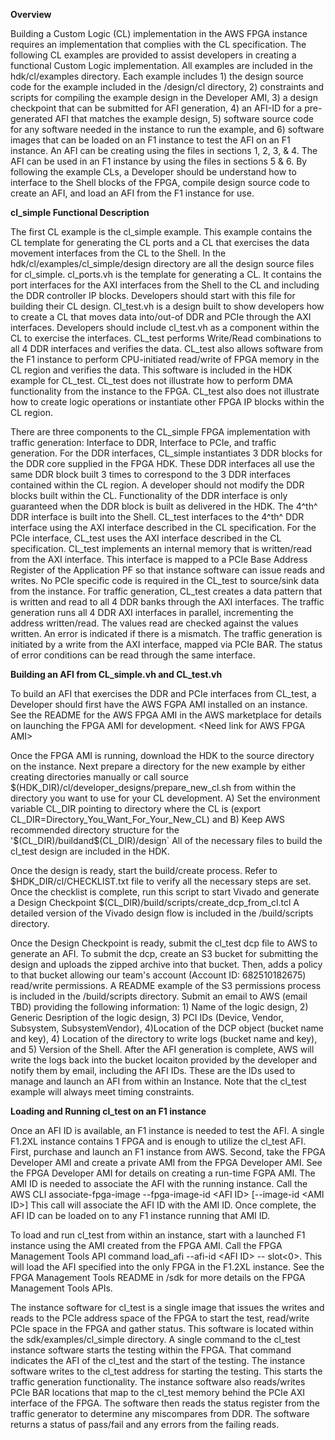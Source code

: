 **Overview**

Building a Custom Logic (CL) implementation in the AWS FPGA instance
requires an implementation that complies with the CL specification. The
following CL examples are provided to assist developers in creating a
functional Custom Logic implementation. All examples are included in the
hdk/cl/examples directory. Each example includes 1) the design source
code for the example included in the /design/cl directory, 2)
constraints and scripts for compiling the example design in the
Developer AMI, 3) a design checkpoint that can be submitted for AFI
generation, 4) an AFI-ID for a pre-generated AFI that matches the
example design, 5) software source code for any software needed in the
instance to run the example, and 6) software images that can be loaded
on an F1 instance to test the AFI on an F1 instance. An AFI can be
creating using the files in sections 1, 2, 3, & 4. The AFI can be used
in an F1 instance by using the files in sections 5 & 6. By following the
example CLs, a Developer should be understand how to interface to the
Shell blocks of the FPGA, compile design source code to create an AFI,
and load an AFI from the F1 instance for use.

**cl\_simple Functional Description**

The first CL example is the cl\_simple example. This example contains
the CL template for generating the CL ports and a CL that exercises the
data movement interfaces from the CL to the Shell. In the
hdk/cl/examples/cl\_simple/design directory are all the design source
files for cl\_simple. cl\_ports.vh is the template for generating a CL.
It contains the port interfaces for the AXI interfaces from the Shell to
the CL and including the DDR controller IP blocks. Developers should
start with this file for building their CL design. Cl\_test.vh is a
design built to show developers how to create a CL that moves data
into/out-of DDR and PCIe through the AXI interfaces. Developers should
include cl\_test.vh as a component within the CL to exercise the
interfaces. CL\_test performs Write/Read combinations to all 4 DDR
interfaces and verifies the data. CL\_test also allows software from the
F1 instance to perform CPU-initiated read/write of FPGA memory in the CL
region and verifies the data. This software is included in the HDK
example for CL\_test. CL\_test does not illustrate how to perform DMA
functionality from the instance to the FPGA. CL\_test also does not
illustrate how to create logic operations or instantiate other FPGA IP
blocks within the CL region.

There are three components to the CL\_simple FPGA implementation with
traffic generation: Interface to DDR, Interface to PCIe, and traffic
generation. For the DDR interfaces, CL\_simple instantiates 3 DDR blocks
for the DDR core supplied in the FPGA HDK. These DDR interfaces all use
the same DDR block built 3 times to correspond to the 3 DDR interfaces
contained within the CL region. A developer should not modify the DDR
blocks built within the CL. Functionality of the DDR interface is only
guaranteed when the DDR block is built as delivered in the HDK. The
4^th^ DDR interface is built into the Shell. CL\_test interfaces to the
4^th^ DDR interface using the AXI interface described in the CL
specification. For the PCIe interface, CL\_test uses the AXI interface
described in the CL specification. CL\_test implements an internal
memory that is written/read from the AXI interface. This interface is
mapped to a PCIe Base Address Register of the Application PF so that
instance software can issue reads and writes. No PCIe specific code is
required in the CL\_test to source/sink data from the instance. For
traffic generation, CL\_test creates a data pattern that is written and
read to all 4 DDR banks through the AXI interfaces. The traffic
generation runs all 4 DDR AXI interfaces in parallel, incrementing the
address written/read. The values read are checked against the values
written. An error is indicated if there is a mismatch. The traffic
generation is initiated by a write from the AXI interface, mapped via
PCIe BAR. The status of error conditions can be read through the same
interface.

**Building an AFI from CL\_simple.vh and CL\_test.vh**

To build an AFI that exercises the DDR and PCIe interfaces from
CL\_test, a Developer should first have the AWS FGPA AMI installed on an
instance. See the README for the AWS FPGA AMI in the AWS marketplace for
details on launching the FPGA AMI for development. &lt;Need link for AWS
FPGA AMI&gt;

Once the FPGA AMI is running, download the HDK to the source directory
on the instance. Next prepare a directory for the new example by either
creating directories manually or call source
\$(HDK\_DIR)/cl/developer\_designs/prepare\_new\_cl.sh from within the
directory you want to use for your CL development. A) Set the
environment variable CL\_DIR pointing to directory where the CL is
(export CL\_DIR=Directory\_You\_Want\_For\_Your\_New\_CL) and B) Keep
AWS recommended directory structure for the
'\$(CL\_DIR)/buildand\$(CL\_DIR)/design\` All of the necessary files to
build the cl\_test design are included in the HDK.

Once the design is ready, start the build/create process. Refer to
\$HDK\_DIR/cl/CHECKLIST.txt file to verify all the necessary steps are
set. Once the checklist is complete, run this script to start Vivado and
generate a Design Checkpoint
\$(CL\_DIR)/build/scripts/create\_dcp\_from\_cl.tcl A detailed version
of the Vivado design flow is included in the /build/scripts directory.

Once the Design Checkpoint is ready, submit the cl\_test dcp file to AWS
to generate an AFI. To submit the dcp, create an S3 bucket for
submitting the design and uploads the zipped archive into that bucket.
Then, adds a policy to that bucket allowing our team's account (Account
ID: 682510182675) read/write permissions. A README example of the S3
permissions process is included in the /build/scripts directory. Submit
an email to AWS (email TBD) providing the following information: 1) Name
of the logic design, 2) Generic Desription of the logic design, 3) PCI
IDs (Device, Vendor, Subsystem, SubsystemVendor), 4)Location of the DCP
object (bucket name and key), 4) Location of the directory to write logs
(bucket name and key), and 5) Version of the Shell. After the AFI
generation is complete, AWS will write the logs back into the bucket
locaiton provided by the developer and notify them by email, including
the AFI IDs. These are the IDs used to manage and launch an AFI from
within an Instance. Note that the cl\_test example will always meet
timing constraints.

**Loading and Running cl\_test on an F1 instance**

Once an AFI ID is available, an F1 instance is needed to test the AFI. A
single F1.2XL instance contains 1 FPGA and is enough to utilize the
cl\_test AFI. First, purchase and launch an F1 instance from AWS.
Second, take the FPGA Developer AMI and create a private AMI from the
FPGA Developer AMI. See the FPGA Developer AMI for details on creating a
run-time FGPA AMI. The AMI ID is needed to associate the AFI with the
running instance. Call the AWS CLI associate-fpga-image --fpga-image-id
&lt;AFI ID&gt; \[--image-id &lt;AMI ID&gt;\] This call will associate
the AFI ID with the AMI ID. Once complete, the AFI ID can be loaded on
to any F1 instance running that AMI ID.

To load and run cl\_test from within an instance, start with a launched
F1 instance using the AMI created from the FPGA AMI. Call the FPGA
Management Tools API command load\_afi --afi-id &lt;AFI ID&gt; --
slot&lt;0&gt;. This will load the AFI specified into the only FPGA in
the F1.2XL instance. See the FPGA Management Tools README in /sdk for
more details on the FPGA Management Tools APIs.

The instance software for cl\_test is a single image that issues the
writes and reads to the PCIe address space of the FPGA to start the
test, read/write PCIe space in the FPGA and gather status. This software
is located within the sdk/examples/cl\_simple directory. A single
command to the cl\_test instance software starts the testing within the
FPGA. That command indicates the AFI of the cl\_test and the start of
the testing. The instance software writes to the cl\_test address for
starting the testing. This starts the traffic generation functionality.
The instance software also reads/writes PCIe BAR locations that map to
the cl\_test memory behind the PCIe AXI interface of the FPGA. The
software then reads the status register from the traffic generator to
determine any miscompares from DDR. The software returns a status of
pass/fail and any errors from the failing reads.
